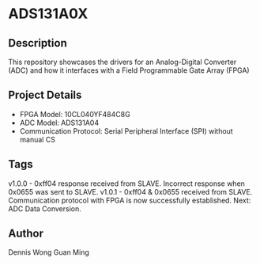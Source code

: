 # ADS131A0X

## Description
This repository showcases the drivers for an Analog-Digital Converter (ADC) and how it interfaces with a Field Programmable Gate Array (FPGA)

## Project Details 
- FPGA Model:   10CL040YF484C8G
- ADC Model:    ADS131A04
- Communication Protocol: Serial Peripheral Interface (SPI) without manual CS 

## Tags 
v1.0.0 - 0xff04 response received from SLAVE. Incorrect response when 0x0655 was sent to SLAVE. 
v1.0.1 - 0xff04 & 0x0655 received from SLAVE. Communication protocol with FPGA is now successfully established. Next: ADC Data Conversion.

## Author 
Dennis Wong Guan Ming